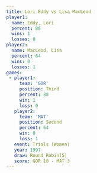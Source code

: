 ```yaml
---
title: Lori Eddy vs Lisa MacLeod
player1:             
  name: Eddy, Lori   
  percent: 88        
  wins: 1            
  losses: 0          
player2:             
  name: MacLeod, Lisa
  percent: 64        
  wins: 0            
  losses: 1          
games:
 - player1:         
     team: 'GOR'    
     position: Third
     percent: 88    
     win: 1         
     loss: 0        
   player2:          
     team: 'MAT'     
     position: Second
     percent: 64     
     win: 0          
     loss: 1         
   event: Trials (Women)
   year: 1997           
   draw: Round Robin(5) 
   score: GOR 10 - MAT 3
---
```

